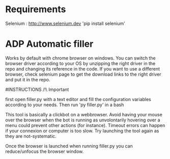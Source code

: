 # Requirements
Selenium : http://www.selenium.dev
'pip install selenium'
# ADP Automatic filler
Works by default with chrome browser on windows. You can switch the browser driver according to your OS 
by unzipping the right driver in the repo and changing its reference in the code. 
If you want to use a different browser, check selenium page to get the download links to the right driver
and put it in the repo.


#INSTRUCTIONS /!\ Important

first open filler.py with a text editor and fill the configuration variables according to your needs.
Then run 'py filler.py' in a bash

This tool is basically a clickbot on a webbrowser. Avoid having your mouse over the browser when the bot is running
as unvolontarily hovering over a menu could prevent other actions (for instance). Timeout errors can happen if your connexion
or computer is too slow. Try launching the tool again as they are not-systematic.

Once the browser is launched when running filler.py you can reduce/unfocus the browser window.